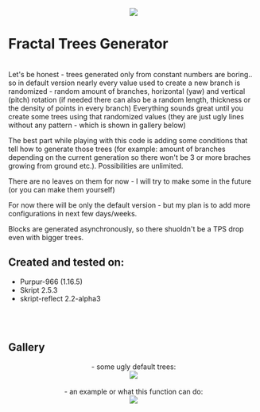 <p align="center">
  <img src="https://i.imgur.com/XBAtE7W.png"><br>
</p>

# Fractal Trees Generator

<br>
Let's be honest - trees generated only from constant numbers are boring.. so in default version nearly every value used to create a new branch is randomized - random amount of branches, horizontal (yaw) and vertical (pitch) rotation (if needed there can also be a random length, thickness or the density of points in every branch)
Everything sounds great until you create some trees using that randomized values (they are just ugly lines without any pattern - which is shown in gallery below)

The best part while playing with this code is adding some conditions that tell how to generate those trees (for example: amount of branches depending on the current generation so there won't be 3 or more braches growing from ground etc.). Possibilities are unlimited.

There are no leaves on them for now - I will try to make some in the future (or you can make them yourself)

For now there will be only the default version - but my plan is to add more configurations in next few days/weeks.

Blocks are generated asynchronously, so there shuoldn't be a TPS drop even with bigger trees.


## Created and tested on:
- Purpur-966 (1.16.5)
- Skript 2.5.3 
- skript-reflect 2.2-alpha3

<br><br>

## Gallery

<p align="center">
  - some ugly default trees:<br>
  <img src="https://i.imgur.com/4yLdU4b.jpg"><br><br>
  - an example or what this function can do:<br>
  <img src="https://media.discordapp.net/attachments/393129870722596868/815654840163369050/unknown.png">
</p>
